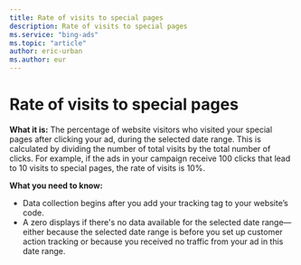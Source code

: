 ```yaml
---
title: Rate of visits to special pages
description: Rate of visits to special pages
ms.service: "bing-ads"
ms.topic: "article"
author: eric-urban
ms.author: eur
---
```


# Rate of visits to special pages

**What it is:** The percentage of website visitors who visited your special pages after clicking your ad, during the selected date range. This is calculated by dividing the number of total visits by the total number of clicks. For example, if the ads in your campaign receive 100 clicks that lead to 10 visits to special pages, the rate of visits is 10%.

**What you need to know:**
- Data collection begins after you add your tracking tag to your website’s code.
- A zero displays if there's no data available for the selected date range—either because the selected date range is before you set up customer action tracking or because you received no traffic from your ad in this date range.


